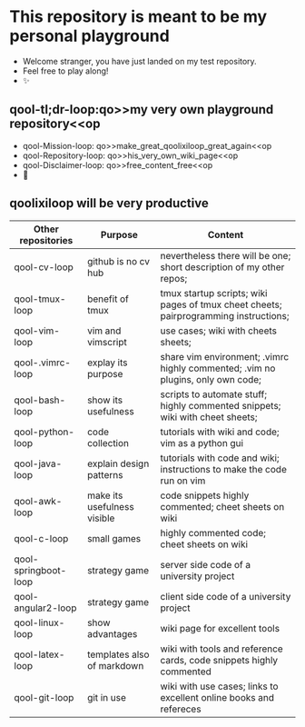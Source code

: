 # This repository is meant to be my personal playground
* Welcome stranger, you have just landed on my test repository. 
* Feel free to play along! 
* :sparkles:

## qool-tl;dr-loop:qo>>my very own playground repository<<op
* qool-Mission-loop: qo>>make_great_qoolixiloop_great_again<<op
* qool-Repository-loop: qo>>his_very_own_wiki_page<<op
* qool-Disclaimer-loop: qo>>free_content_free<<op
* :revolving_hearts:

## qoolixiloop will be very productive

Other repositories | Purpose | Content |
--------------------- | --------------------------- | ----------------------------------------------------------------- |
qool-cv-loop | github is no cv hub | nevertheless there will be one; short description of my other repos;
qool-tmux-loop | benefit of tmux  | tmux startup scripts; wiki pages of tmux cheet cheets; pairprogramming instructions; 
qool-vim-loop | vim and vimscript  | use cases; wiki with cheets sheets;
qool-.vimrc-loop | explay its purpose | share vim environment; .vimrc highly commented; .vim no plugins, only own code;
qool-bash-loop | show its usefulness | scripts to automate stuff; highly commented snippets; wiki with cheet sheets;
qool-python-loop | code collection | tutorials with wiki and code; vim as a python gui
qool-java-loop | explain design patterns | tutorials with code and wiki; instructions to make the code run on vim
qool-awk-loop | make its usefulness visible | code snippets highly commented; cheet sheets on wiki 
qool-c-loop | small games | highly commented code; cheet sheets on wiki
qool-springboot-loop | strategy game | server side code of a university project
qool-angular2-loop | strategy game | client side code of a university project
qool-linux-loop | show advantages | wiki page for excellent tools
qool-latex-loop | templates also of markdown | wiki with tools and reference cards, code snippets highly commented
qool-git-loop | git in use | wiki with use cases; links to excellent online books and refereces


